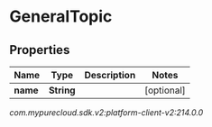 # GeneralTopic


## Properties

| Name | Type | Description | Notes |
| ------------ | ------------- | ------------- | ------------- |
| **name** | **String** |  |  [optional] |




_com.mypurecloud.sdk.v2:platform-client-v2:214.0.0_
